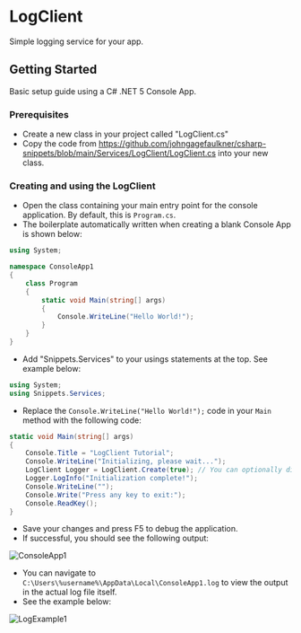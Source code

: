 # LogClient
Simple logging service for your app. 

## Getting Started
Basic setup guide using a C# .NET 5 Console App.

### Prerequisites
 - Create a new class in your project called "LogClient.cs"
 - Copy the code from https://github.com/johngagefaulkner/csharp-snippets/blob/main/Services/LogClient/LogClient.cs into your new class.

### Creating and using the LogClient
- Open the class containing your main entry point for the console application. By default, this is `Program.cs`.
- The boilerplate automatically written when creating a blank Console App is shown below:
```cs
using System;

namespace ConsoleApp1
{
    class Program
    {
        static void Main(string[] args)
        {
            Console.WriteLine("Hello World!");
        }
    }
}
```

- Add "Snippets.Services" to your usings statements at the top. See example below:
```cs
using System;
using Snippets.Services;
```

- Replace the `Console.WriteLine("Hello World!");` code in your `Main` method with the following code:
```cs
static void Main(string[] args)
{
    Console.Title = "LogClient Tutorial";
    Console.WriteLine("Initializing, please wait...");
    LogClient Logger = LogClient.Create(true); // You can optionally display debug information, define log output types and/or a custom log file path.
    Logger.LogInfo("Initialization complete!");
    Console.WriteLine("");
    Console.Write("Press any key to exit:");
    Console.ReadKey();
}
```

- Save your changes and press F5 to debug the application.
- If successful, you should see the following output:

![ConsoleApp1](https://i.imgur.com/MKkZplH.png)

- You can navigate to `C:\Users\%username%\AppData\Local\ConsoleApp1.log` to view the output in the actual log file itself.
- See the example below:

![LogExample1](https://i.imgur.com/QqorGkD.png)
